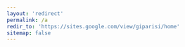 ```yaml
---
layout: 'redirect'
permalink: /a
redir_to: 'https://sites.google.com/view/giparisi/home'
sitemap: false
---
```

